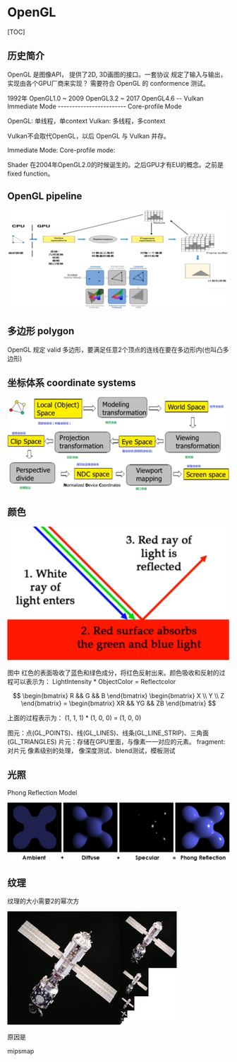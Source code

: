 # OpenGL
[TOC]

## 历史简介
OpenGL 是图像API， 提供了2D, 3D画图的接口。一套协议 规定了输入与输出，实现由各个GPU厂商来实现？
需要符合 OpenGL 的 conformence 测试。


1992年 OpenGL1.0 ~ 2009 OpenGL3.2 ~ 2017 OpenGL4.6 -- Vulkan
Immediate Mode ------------------------  Core-profile Mode

OpenGL: 单线程，单context
Vulkan: 多线程，多context

Vulkan不会取代OpenGL，以后 OpenGL 与 Vulkan 并存。

Immediate Mode:
Core-profile mode: 

Shader 在2004年OpenGL2.0的时候诞生的。之后GPU才有EU的概念。之前是fixed function。


## OpenGL pipeline

![](images/OpenGL/opengl-pipeline.png)


## 多边形 polygon
OpenGL 规定 valid 多边形，要满足任意2个顶点的连线在要在多边形内(也叫凸多边形)

## 坐标体系 coordinate systems

![](images/OpenGL/coordinate-systems.png)


## 颜色
![](images/OpenGL/red-surface.png)

图中 红色的表面吸收了蓝色和绿色成分，将红色反射出来。颜色吸收和反射的过程可以表示为：
LightIntensity * ObjectColor = Reflectcolor

$$
\begin{bmatrix}
R && G && B
\end{bmatrix}
\begin{bmatrix}
X \\
Y \\
Z
\end{bmatrix} =
\begin{bmatrix}
XR && YG && ZB
\end{bmatrix}
$$

上面的过程表示为：
(1, 1, 1) * (1, 0, 0) = (1, 0, 0)


图元：点(GL_POINTS)、线(GL_LINES)、线条(GL_LINE_STRIP)、三角面(GL_TRIANGLES)
片元：存储在GPU里面，与像素一一对应的元素。
fragment: 对片元 像素级别的处理， 像深度测试、blend测试，模板测试


## 光照
Phong Reflection Model

![](images/OpenGL/phone-reflection-model.png)




## 纹理
纹理的大小需要2的幂次方

![](images/OpenGL-beginners-tutorials/MipMap_Example_STS101.jpg)

原因是

mipsmap








